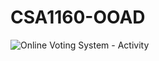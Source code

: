 # CSA1160-OOAD


![Online Voting System - Activity](https://github.com/user-attachments/assets/d534d1c0-31b9-45ea-94ce-8806ebec5a3a)
